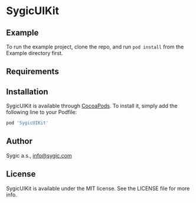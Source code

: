 # SygicUIKit

## Example

To run the example project, clone the repo, and run `pod install` from the Example directory first.

## Requirements

## Installation

SygicUIKit is available through [CocoaPods](https://cocoapods.org). To install
it, simply add the following line to your Podfile:

```ruby
pod 'SygicUIKit'
```

## Author

Sygic a.s., info@sygic.com

## License

SygicUIKit is available under the MIT license. See the LICENSE file for more info.
